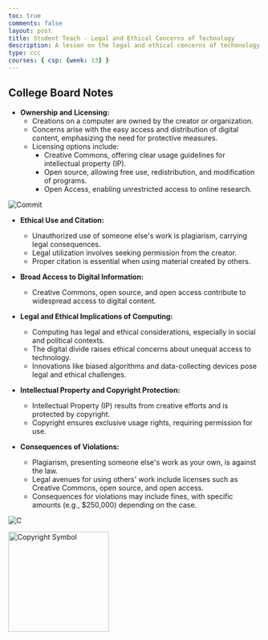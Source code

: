 ```yaml
---
toc: true
comments: false
layout: post
title: Student Teach - Legal and Ethical Concerns of Technology 
description: A lesson on the legal and ethical concerns of techonology! By Aditi, Eshika, Cindy, Avanthika, Nupur 
type: ccc
courses: { csp: {week: 13} }
---
```

## College Board Notes 

- **Ownership and Licensing:**
  - Creations on a computer are owned by the creator or organization.
  - Concerns arise with the easy access and distribution of digital content, emphasizing the need for protective measures.
  - Licensing options include:
    - Creative Commons, offering clear usage guidelines for intellectual property (IP).
    - Open source, allowing free use, redistribution, and modification of programs.
    - Open Access, enabling unrestricted access to online research.

![Commit](https://teaching.resources.osu.edu/sites/default/files/styles/max_3840x3840/public/2022-12/CreativeCommonsGraphic.jpg?itok=LmaLpQYa)

- **Ethical Use and Citation:**
  - Unauthorized use of someone else's work is plagiarism, carrying legal consequences.
  - Legal utilization involves seeking permission from the creator.
  - Proper citation is essential when using material created by others.

- **Broad Access to Digital Information:**
  - Creative Commons, open source, and open access contribute to widespread access to digital content.

- **Legal and Ethical Implications of Computing:**
  - Computing has legal and ethical considerations, especially in social and political contexts.
  - The digital divide raises ethical concerns about unequal access to technology.
  - Innovations like biased algorithms and data-collecting devices pose legal and ethical challenges.

- **Intellectual Property and Copyright Protection:**
  - Intellectual Property (IP) results from creative efforts and is protected by copyright.
  - Copyright ensures exclusive usage rights, requiring permission for use.

- **Consequences of Violations:**
  - Plagiarism, presenting someone else's work as your own, is against the law.
  - Legal avenues for using others' work include licenses such as Creative Commons, open source, and open access.
  - Consequences for violations may include fines, with specific amounts (e.g., $250,000) depending on the case.


![C](https://static.vecteezy.com/system/resources/previews/000/582/676/original/copyright-symbol-icon-vector-illustration.jpg 
)

<img src="https://static.vecteezy.com/system/resources/previews/000/582/676/original/copyright-symbol-icon-vector-illustration.jpg" alt="Copyright Symbol" width="200" height="200">
